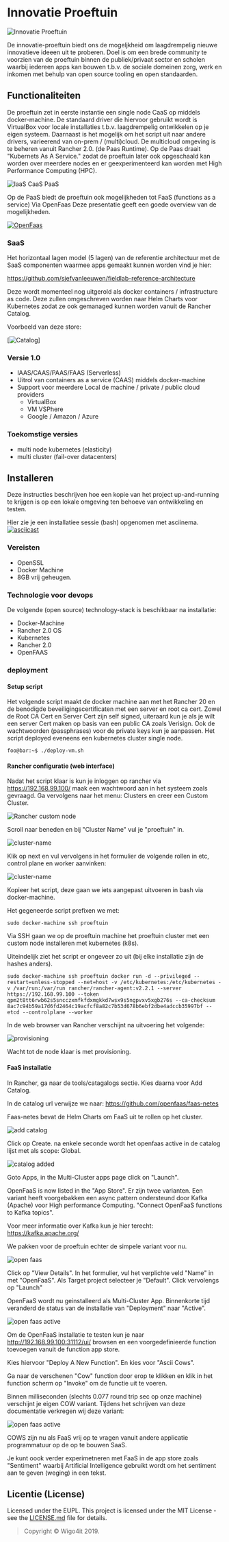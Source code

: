 # Innovatie Proeftuin

![Innovatie Proeftuin](./images/proeftuin.png "proeftuin")

De innovatie-proeftuin biedt ons de mogeljkheid om laagdrempelig nieuwe innovatieve ideeen uit te proberen.
Doel is om een brede community te voorzien van de proeftuin binnen de publiek/privaat sector en scholen waarbij iedereen apps kan bouwen t.b.v. de sociale domeinen zorg, werk en inkomen met behulp van open source tooling en open standaarden.

## Functionaliteiten

De proeftuin zet in eerste instantie een single node CaaS op middels docker-machine. De standaard driver die hiervoor gebruikt wordt is VirtualBox voor locale installaties t.b.v. laagdrempelig ontwikkelen op je eigen systeem. Daarnaast is het mogelijk om het script uit naar andere drivers, varieerend van on-prem / (multi)cloud. De multicloud omgeving is te beheren vanuit Rancher 2.0. (de Paas Runtime). Op de Paas draait "Kubernets As A Service." zodat de proeftuin later ook opgeschaald kan worden over meerdere nodes en er geexperimenteerd kan worden met High Performance Computing (HPC).

![IaaS CaaS PaaS](./images/iaas-caas-paas.png "Iaas Caas Paas")

Op de PaaS biedt de proeftuin ook mogelijkheden tot FaaS (functions as a service) Via OpenFaas
Deze presentatie geeft een goede overview van de mogelijkheden.

[![OpenFaas](./images/openfaas-video.png "OpenFaaS")](https://www.youtube.com/watch?v=yOpYYYRuDQ0)

### SaaS

Het horizontaal lagen model (5 lagen) van de referentie architectuur met de SaaS componenten waarmee apps gemaakt kunnen worden vind je hier:

https://github.com/sjefvanleeuwen/fieldlab-reference-architecture

Deze wordt momenteel nog uitgerold als docker containers / infrastructure as code. Deze zullen omgeschreven worden naar Helm Charts voor Kubernetes zodat ze ook gemanaged kunnen worden vanuit de Rancher Catalog.

Voorbeeld van deze store:

[![Catalog](./images/catalog.png "Catalog")]

### Versie 1.0
- IAAS/CAAS/PAAS/FAAS (Serverless)
- Uitrol van containers as a service (CAAS) middels docker-machine
- Support voor meerdere Local de machine / private / public cloud providers
    - VirtualBox
    - VM VSPhere
    - Google / Amazon / Azure

### Toekomstige versies
- multi node kubernetes (elasticity)
- multi cluster (fail-over datacenters)

## Installeren

Deze instructies beschrijven hoe een kopie van het project up-and-running te krijgen is op een lokale omgeving ten behoeve van ontwikkeling en testen.

Hier zie je een installatiee sessie (bash) opgenomen met asciinema. 
[![asciicast](https://asciinema.org/a/ejLFhoTOt0imT9i8O5Xhsa9z2.png)](https://asciinema.org/a/ejLFhoTOt0imT9i8O5Xhsa9z2)

### Vereisten

- OpenSSL
- Docker Machine
- 8GB vrij geheugen.

### Technologie voor devops

De volgende (open source) technology-stack is beschikbaar na installatie:

- Docker-Machine
- Rancher 2.0 OS
- Kubernetes
- Rancher 2.0
- OpenFAAS

### deployment

#### Setup script

Het volgende script maakt de docker machine aan met het Rancher 20 en de benodigde beveiligingscertificaten met een server en root ca cert.
Zowel de Root CA Cert en Server Cert zijn self signed, uiteraard kun je als je wilt een server Cert maken op basis van een public CA zoals Verisign. Ook de wachtwoorden (passphrases) voor de private keys kun je aanpassen. Het script deployed eveneens een kubernetes cluster single node.

```console
foo@bar:~$ ./deploy-vm.sh
```

#### Rancher configuratie (web interface)

Nadat het script klaar is kun je inloggen op rancher via https://192.168.99.100/ maak een wachtwoord aan in het systeem zoals gevraagd. Ga vervolgens naar het menu: Clusters en creer een Custom Cluster.

![Rancher custom node](./images/custom-node.png)

Scroll naar beneden en bij "Cluster Name" vul je "proeftuin" in.

![cluster-name](./images/cluster-name.png)

Klik op next en vul vervolgens in het formulier de volgende rollen in etc, control plane en worker aanvinken:

![cluster-name](./images/node-options.png)

Kopieer het script, deze gaan we iets aangepast uitvoeren in bash via docker-machine.

Het gegeneerde script prefixen we met:

```console
sudo docker-machine ssh proeftuin
```

Via SSH gaan we op de proeftuin machine het proeftuin cluster met een custom node installeren met kubernetes (k8s).

Uiteindelijk ziet het script er ongeveer zo uit (bij elke installatie zijn de hashes anders).

```console
sudo docker-machine ssh proeftuin docker run -d --privileged --restart=unless-stopped --net=host -v /etc/kubernetes:/etc/kubernetes -v /var/run:/var/run rancher/rancher-agent:v2.2.1 --server https://192.168.99.100 --token qpm2t8tt6rwb62s5sncczxmfkfdxmgkkd7wsx9s5ngpvxv5xgb276s --ca-checksum 8ac7c94b59a17d6fd2464c19acfcf8a82c7b53d678b6ebf2dbe4adccb35997bf --etcd --controlplane --worker
```

In de web browser van Rancher verschijnt na uitvoering het volgende:

![provisioning](./images/provisioning.png)

Wacht tot de node klaar is met provisioning.

#### FaaS installatie

In Rancher, ga naar de tools/catagalogs sectie. Kies daarna voor Add Catalog.

In de catalog url verwijze we naar:
https://github.com/openfaas/faas-netes

Faas-netes bevat de Helm Charts om FaaS uit te rollen op het cluster.

![add catalog](./images/add-catalog.png)

Click op Create. na enkele seconde wordt het openfaas active in de catalog lijst met als scope: Global.

![catalog added](./images/added-catalog.png)

Goto Apps, in the Multi-Cluster apps page click on "Launch".

OpenFaaS is now listed in the "App Store". Er zijn twee varianten. Een variant heeft voorgebakken een async pattern ondersteund door Kafka (Apache) voor High performance Computing. "Connect OpenFaaS functions to Kafka topics".

Voor meer informatie over Kafka kun je hier terecht: https://kafka.apache.org/

We pakken voor de proeftuin echter de simpele variant voor nu.

![open faas](./images/openfaas.png)

Click op "View Details". In het formulier, vul het verplichte veld "Name" in met "OpenFaaS". Als Target project selecteer je "Default". Click vervolengs op "Launch"

OpenFaaS wordt nu geinstalleerd als Multi-Cluster App. Binnenkorte tijd veranderd de status van de installatie van "Deployment" naar "Active".

![open faas active](./images/openfaas-active.png)

Om de OpenFaaS installatie te testen kun je naar http://192.168.99.100:31112/ui/ browsen en een voorgedefinieerde function toevoegen vanuit de function app store.

Kies hiervoor "Deploy A New Function". En kies voor "Ascii Cows".

Ga naar de verschenen "Cow" function door erop te klikken en klik in het function scherm op "Invoke" om de functie uit te voeren.

Binnen milliseconden (slechts 0.077 round trip sec op onze machine) verschijnt je eigen COW variant. Tijdens het schrijven van deze documentatie verkregen wij deze variant:

![open faas active](./images/faas-cow.png)

COWS zijn nu als FaaS vrij op te vragen vanuit andere applicatie programmatuur op de op te bouwen SaaS.

Je kunt oook verder experimetneren met FaaS in de app store zoals "Sentiment" waarbij Artificial Intelligence gebruikt wordt om het sentiment aan te geven (weging) in een tekst.

## Licentie (License)

Licensed under the EUPL. This project is licensed under the MIT License - see the [LICENSE.md](LICENSE.md) file for details.
> Copyright © Wigo4it 2019.
